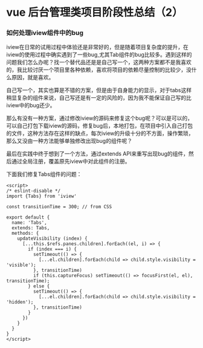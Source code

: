 # vue 后台管理类项目阶段性总结（2）

### 如何处理iview组件中的bug

iview在日常的试用过程中体验还是非常好的，但是随着项目复杂度的提升，在iview的使用过程中确实遇到了一些bug,尤其Tab组件的bug比较多。遇到这样的问题我们怎么办呢？找一个替代品还是是自己写一个，这两种方案都不是我喜欢的，我比较讨厌一个项目里各种依赖，喜欢将项目的依赖尽量控制的比较少，没什么原因，就是喜欢。

自己写一个，其实也算是不错的方案，但是由于自身能力的显示，对于tabs这样稍显复杂的组件来说，自己写还是有一定的风险的，因为我不能保证自己写的比iview中的bug还少。

那么有没有一种方案，通过修改iview的源码来修复这个bug呢？可以是可以的，可以自己打包下载iview的源码，修复bug后，本地打包，在项目中引入自己打包的文件，这种方法存在这样的缺点，每次iview的升级十分的不方面，操作繁琐，那么又没由一种方法能够单独修改出现bug的组件呢？

最后在实践中终于想到了一个方法，通过extends API来重写出现bug的组件，然后通过全局注册，覆盖原先iview中对此组件的注册。

下面我们修复Tabs组件的问题：

```
<script>
/* eslint-disable */
import {Tabs} from 'iview'

const transitionTime = 300; // from CSS

export default {
  name: 'Tabs',
  extends: Tabs,
  methods: {
    updateVisibility (index) {
      [...this.$refs.panes.children].forEach((el, i) => {
        if (index === i) {
          setTimeout(() => {
            [...el.children].forEach(child => child.style.visibility = 'visible');
          }, transitionTime)
          if (this.captureFocus) setTimeout(() => focusFirst(el, el), transitionTime);
        } else {
          setTimeout(() => {
            [...el.children].forEach(child => child.style.visibility = 'hidden');
          }, transitionTime)
        }
      })
    }
  }
}
</script>
```

